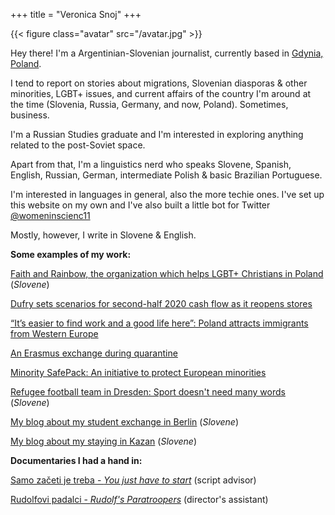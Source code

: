 +++
title = "Veronica Snoj"
+++

{{< figure class="avatar" src="/avatar.jpg" >}}

Hey there! I'm a Argentinian-Slovenian journalist, currently based in [Gdynia, Poland](https://en.wikipedia.org/wiki/Gdynia).

I tend to report on stories about migrations, Slovenian diasporas & other minorities, LGBT+ issues, and current affairs of the country I'm around at the time (Slovenia, Russia, Germany, and now, Poland). Sometimes, business.

I'm a Russian Studies graduate and I'm interested in exploring anything related to the post-Soviet space. 

Apart from that, I'm a linguistics nerd who speaks Slovene, Spanish, English, Russian, German, intermediate Polish & basic Brazilian Portuguese. 

I'm interested in languages in general, also the more techie ones. I've set up this website on my own and I've also built a little bot for Twitter [@womeninscienc11](https://twitter.com/womeninscienc11)

Mostly, however, I write in Slovene & English.


**Some examples of my work:** 

[Faith and Rainbow, the organization which helps LGBT+ Christians in Poland](https://www.domovina.je/vera-in-mavrica-organizacija-ki-podpira-lgbt-kristjane-na-poljskem/) (*Slovene*)

[Dufry sets scenarios for second-half 2020 cash flow as it reopens stores](https://uk.reuters.com/article/uk-dufry-results/dufry-sets-scenarios-for-second-half-2020-cash-flow-expectations-idUKKBN24Z0I0)

[“It’s easier to find work and a good life here”: Poland attracts immigrants from Western Europe](https://notesfrompoland.com/2020/07/01/its-easier-to-find-work-and-a-good-life-here-poland-attracts-immigrants-from-western-europe/)

[An Erasmus exchange during quarantine](https://cafebabel.com/en/article/an-erasmus-exchange-under-quarantine-5eeb5c8ff723b342b9f9e4f2/) 

[Minority SafePack: An initiative to protect European minorities](https://www.thenewfederalist.eu/minority-safepack-an-initiative-to-protect-european-minorities?lang=fr)

[Refugee football team in Dresden: Sport doesn't need many words](https://www.domovina.je/begunska-nogometna-ekipa-dresden-karitas-sport-ne-zahteva-veliko-besed/) (*Slovene*)

[My blog about my student exchange in Berlin](http://izberlinazljubeznijo.blogspot.com/) (*Slovene*)

[My blog about my staying in Kazan](https://ozriseokolisebe.wordpress.com/) (*Slovene*)


**Documentaries I had a hand in:** 

[Samo začeti je treba - *You just have to start*](https://youtu.be/uODWDbM4Fjw) (script advisor)

[Rudolfovi padalci - *Rudolf's Paratroopers*](https://youtu.be/YqGwjjAIzgk) (director's assistant)














